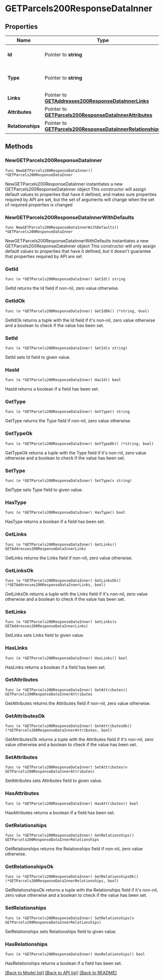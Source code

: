 # GETParcels200ResponseDataInner

## Properties

Name | Type | Description | Notes
------------ | ------------- | ------------- | -------------
**Id** | Pointer to **string** | The resource&#39;s id | [optional] 
**Type** | Pointer to **string** | The resource&#39;s type | [optional] [default to "parcels"]
**Links** | Pointer to [**GETAddresses200ResponseDataInnerLinks**](GETAddresses200ResponseDataInnerLinks.md) |  | [optional] 
**Attributes** | Pointer to [**GETParcels200ResponseDataInnerAttributes**](GETParcels200ResponseDataInnerAttributes.md) |  | [optional] 
**Relationships** | Pointer to [**GETParcels200ResponseDataInnerRelationships**](GETParcels200ResponseDataInnerRelationships.md) |  | [optional] 

## Methods

### NewGETParcels200ResponseDataInner

`func NewGETParcels200ResponseDataInner() *GETParcels200ResponseDataInner`

NewGETParcels200ResponseDataInner instantiates a new GETParcels200ResponseDataInner object
This constructor will assign default values to properties that have it defined,
and makes sure properties required by API are set, but the set of arguments
will change when the set of required properties is changed

### NewGETParcels200ResponseDataInnerWithDefaults

`func NewGETParcels200ResponseDataInnerWithDefaults() *GETParcels200ResponseDataInner`

NewGETParcels200ResponseDataInnerWithDefaults instantiates a new GETParcels200ResponseDataInner object
This constructor will only assign default values to properties that have it defined,
but it doesn't guarantee that properties required by API are set

### GetId

`func (o *GETParcels200ResponseDataInner) GetId() string`

GetId returns the Id field if non-nil, zero value otherwise.

### GetIdOk

`func (o *GETParcels200ResponseDataInner) GetIdOk() (*string, bool)`

GetIdOk returns a tuple with the Id field if it's non-nil, zero value otherwise
and a boolean to check if the value has been set.

### SetId

`func (o *GETParcels200ResponseDataInner) SetId(v string)`

SetId sets Id field to given value.

### HasId

`func (o *GETParcels200ResponseDataInner) HasId() bool`

HasId returns a boolean if a field has been set.

### GetType

`func (o *GETParcels200ResponseDataInner) GetType() string`

GetType returns the Type field if non-nil, zero value otherwise.

### GetTypeOk

`func (o *GETParcels200ResponseDataInner) GetTypeOk() (*string, bool)`

GetTypeOk returns a tuple with the Type field if it's non-nil, zero value otherwise
and a boolean to check if the value has been set.

### SetType

`func (o *GETParcels200ResponseDataInner) SetType(v string)`

SetType sets Type field to given value.

### HasType

`func (o *GETParcels200ResponseDataInner) HasType() bool`

HasType returns a boolean if a field has been set.

### GetLinks

`func (o *GETParcels200ResponseDataInner) GetLinks() GETAddresses200ResponseDataInnerLinks`

GetLinks returns the Links field if non-nil, zero value otherwise.

### GetLinksOk

`func (o *GETParcels200ResponseDataInner) GetLinksOk() (*GETAddresses200ResponseDataInnerLinks, bool)`

GetLinksOk returns a tuple with the Links field if it's non-nil, zero value otherwise
and a boolean to check if the value has been set.

### SetLinks

`func (o *GETParcels200ResponseDataInner) SetLinks(v GETAddresses200ResponseDataInnerLinks)`

SetLinks sets Links field to given value.

### HasLinks

`func (o *GETParcels200ResponseDataInner) HasLinks() bool`

HasLinks returns a boolean if a field has been set.

### GetAttributes

`func (o *GETParcels200ResponseDataInner) GetAttributes() GETParcels200ResponseDataInnerAttributes`

GetAttributes returns the Attributes field if non-nil, zero value otherwise.

### GetAttributesOk

`func (o *GETParcels200ResponseDataInner) GetAttributesOk() (*GETParcels200ResponseDataInnerAttributes, bool)`

GetAttributesOk returns a tuple with the Attributes field if it's non-nil, zero value otherwise
and a boolean to check if the value has been set.

### SetAttributes

`func (o *GETParcels200ResponseDataInner) SetAttributes(v GETParcels200ResponseDataInnerAttributes)`

SetAttributes sets Attributes field to given value.

### HasAttributes

`func (o *GETParcels200ResponseDataInner) HasAttributes() bool`

HasAttributes returns a boolean if a field has been set.

### GetRelationships

`func (o *GETParcels200ResponseDataInner) GetRelationships() GETParcels200ResponseDataInnerRelationships`

GetRelationships returns the Relationships field if non-nil, zero value otherwise.

### GetRelationshipsOk

`func (o *GETParcels200ResponseDataInner) GetRelationshipsOk() (*GETParcels200ResponseDataInnerRelationships, bool)`

GetRelationshipsOk returns a tuple with the Relationships field if it's non-nil, zero value otherwise
and a boolean to check if the value has been set.

### SetRelationships

`func (o *GETParcels200ResponseDataInner) SetRelationships(v GETParcels200ResponseDataInnerRelationships)`

SetRelationships sets Relationships field to given value.

### HasRelationships

`func (o *GETParcels200ResponseDataInner) HasRelationships() bool`

HasRelationships returns a boolean if a field has been set.


[[Back to Model list]](../README.md#documentation-for-models) [[Back to API list]](../README.md#documentation-for-api-endpoints) [[Back to README]](../README.md)


